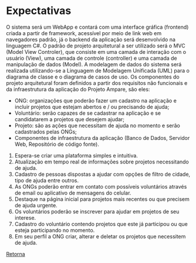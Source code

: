 # Expectativas

O sistema será um WebApp e contará com uma interface gráfica (frontend) criada a partir de framework, acessível por meio de link web em navegadores padrão, já o backend da aplicação será desenvolvido na linguagem C#.
O padrão de projeto arquitetural a ser utilizado será o MVC (Model View Controler), que consiste em uma camada de interação com o usuário (View), uma camada de controle (controller) e uma camada de manipulação de dados (Model).
A modelagem de dados do sistema será realizada utilizando-se a Linguagem de Modelagem Unificada (UML) para o diagrama de classe e o diagrama de casos de uso.
Os componentes do projeto arquitetural foram definidos a partir dos requisitos não funcionais e da infraestrutura da aplicação do Projeto Ampare, são eles:

- ONG: organizações que poderão fazer um cadastro na aplicação e incluir projetos que estejam abertos e / ou precisando de ajuda;
- Voluntário: serão capazes de se cadastrar na aplicação e se candidatarem a projetos que desejem ajudar;
- Projeto: são as ações que necessitam de ajuda no momento e serão cadastrados pelas ONGs;
- Componentes de infraestrutura da aplicação (Banco de Dados, Servidor Web, Repositório de código fonte).

1. Espera-se criar uma plataforma simples e intuitiva.
2. Atualização em tempo real de informações sobre projetos necessitando de ajuda.
3. Cadastro de pessoas dispostas a ajudar com opções de filtro de cidade, tipo de ajuda entre outros.
4. As ONGs poderão entrar em contato com possíveis voluntários através de email ou aplicativo de mensagens do celular.
5. Destaque na página inicial para projetos mais recentes ou que precisem de ajuda urgente.
6. Os voluntários poderão se inscrever para ajudar em projetos de seu interese.
7. Cadastro do voluntário contendo projetos que este já participou ou que esteja participando no momento.
8. Em seu perfil a ONG criar, alterar e deletar os projetos que necessitem de ajuda.

[Retorna](../README.md)
